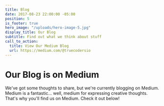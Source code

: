 ```yaml
---
title: Blog
date: 2017-08-23 22:00:00 -05:00
position: 5
is_footer: true
hero_image: "/uploads/hero-image-5.jpg"
display_title: Our Blog
subtitle: Find out what we think about stuff
call_to_action:
  title: View Our Medium Blog
  url: https://medium.com/@truecodersio
---
```


# Our Blog is on Medium

We've got some thoughts to share, but we're currently blogging on Medium.
Medium is a fantastic... well, medium for expressing creative thoughts.
That's why you'll find us on Medium.
Check it out below!